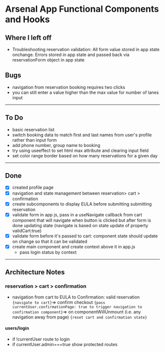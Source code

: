 # Arsenal App Functional Components and Hooks

## Where I left off
- Troubleshooting reservation validation:
All form value stored in app state onchange.  Errors stored in app state and passed back via reservationForm object in app state

## Bugs
- navigation from reservation booking requires two clicks
- you can still enter a value higher than the max value for number of lanes input

*** 

## To Do
- basic reservation list
- switch booking data to match first and last names from user's profile rather than input form
- add phone number, group name to booking
- try using useeffect to set html max attribute and clearing input field
- set color range border based on how many reservations for a given day

***

## Done
- [x] created profile page
- [x] navigation and state management between reservation> cart > confirmation
- [x] create subcomponents to display EULA before submitting submitting reservation
- [x] validate form in app js, pass in a useNavigate callback from cart component that will navigate when button is clicked but after form is done updating state (navigate is based on state update of property validCart:true)
- [x] validate form before it's passed to cart: component state should update on change so that it can be validated
- [x] create main component and create context above it in app.js
    - pass login status by context
***

## Architecture Notes
### reservation > cart > confirmation
- navigation from cart to EULA to Confirmation: valid reservation `{navigate to cart}`=> confirm checkout `{pass currentUser.confirmationPage: true to trigger navigation to confirmation component}`=> on componentWillUnmount (i.e. any navigation away from page) `{reset cart and confirmation state}`

#### users/login
- if !currentUser route to login
- if currentUser.admin===true show protected routes